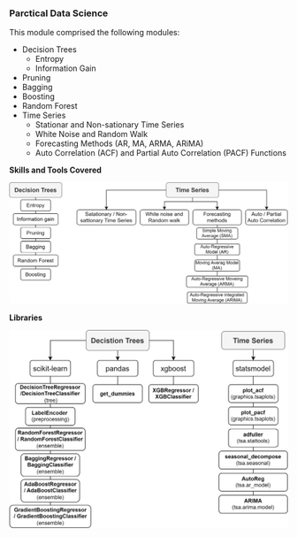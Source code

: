 ### Parctical Data Science
This module comprised the following modules:
- Decision Trees
  - Entropy
  - Information Gain
- Pruning
- Bagging
- Boosting 
- Random Forest
- Time Series
  - Stationar and Non-sationary Time Series
  - White Noise and Random Walk
  - Forecasting Methods (AR, MA, ARMA, ARiMA)
  - Auto Correlation (ACF) and Partial Auto Correlation (PACF) Functions

**Skills and Tools Covered**

<p align='center'>
  <img src='https://github.com/Gr3Fin/Courses_and_Certificates/blob/main/Data_Science_Program%3ALeveraging_AI_for_Effective_Decision-Making/images/Skills%20and%20Tools-Practical%20Data%20Science_Skills.svg'>
</p>

**Libraries**

<p align='center'>
  <img src='https://github.com/Gr3Fin/Courses_and_Certificates/blob/main/Data_Science_Program%3ALeveraging_AI_for_Effective_Decision-Making/images/Skills%20and%20Tools-Practical%20Data%20Science_libraries.svg'>
</p>
